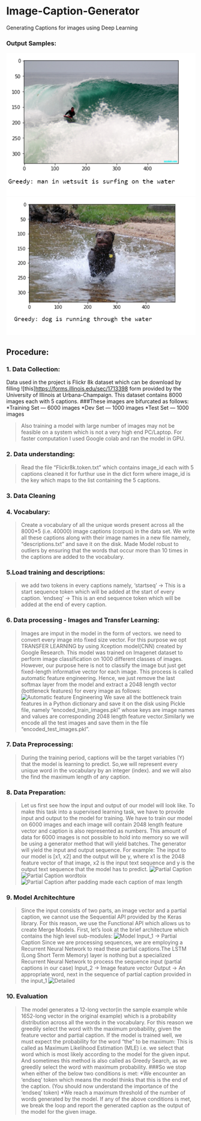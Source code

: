 # Image-Caption-Generator
Generating Captions for images using Deep Learning

### Output Samples:

![alt text](https://github.com/PriyaJ28/Image-Caption-Generator/blob/master/Untitled2.jpg?raw=true)
![alt text](https://github.com/PriyaJ28/Image-Caption-Generator/blob/master/Untitled3.jpg?raw=true)

## Procedure:
### 1. Data Collection:
Data used in the project is Flickr 8k dataset which can be download by filling ![this]https://forms.illinois.edu/sec/1713398 form provided by the University of Illinois at Urbana-Champaign.
This dataset contains 8000 images each with 5 captions.
###These images are bifurcated as follows:
*Training Set — 6000 images
*Dev Set — 1000 images
*Test Set — 1000 images
>Also training a model with large number of images may not be feasible on a system which is not a very high end PC/Laptop. For faster computation I used Google colab and ran the model in GPU.
### 2. Data understanding:
>Read the file “Flickr8k.token.txt” which contains image_id each with 5 captions cleaned it for furthur use in the dict form where image_id is the key which maps to the list containing the 5 captions.
### 3. Data Cleaning
### 4. Vocabulary: 
>Create a vocabulary of all the unique words present across all the 8000*5 (i.e. 40000) image captions (corpus) in the data set.
We write all these captions along with their image names in a new file namely, “descriptions.txt” and save it on the disk.
Made Model robust to outliers by ensuring that the words that occur more than 10 times in the captions are added to the vocabulary.
### 5.Load training and descriptions:
>we add two tokens in every captions namely,
‘startseq’ -> This is a start sequence token which will be added at the start of every caption.
‘endseq’ -> This is an end sequence token which will be added at the end of every caption.
### 6. Data processing  - Images and Transfer Learning:
>Images are imput in the model in the form of vectors. we need to convert every image into fixed size vector. For this purpose we opt TRANSFER LEARNING by using Xception model(CNN) created by Google Research.
This model was trained on Imagenet dataset to perform image classification on 1000 different classes of images. However, our purpose here is not to classify the image but just get fixed-length informative vector for each image. This process is called automatic feature engineering.
Hence, we just remove the last softmax layer from the model and extract a 2048 length vector (bottleneck features) for every image as follows:
![Automatic feature Engineering](https://miro.medium.com/max/2000/1*9VoYufkvd-hBxK3p2NEWmw.png)
We save all the bottleneck train features in a Python dictionary and save it on the disk using Pickle file, namely “encoded_train_images.pkl” whose keys are image names and values are corresponding 2048 length feature vector.Similarly we encode all the test images and save them in the file “encoded_test_images.pkl”.
### 7. Data Preprocessing:
>During the training period, captions will be the target variables (Y) that the model is learning to predict. So,we will represent every unique word in the vocabulary by an integer (index). and we will also the find the maximum length of any caption.
### 8. Data Preparation:
>Let us first see how the input and output of our model will look like. To make this task into a supervised learning task, we have to provide input and output to the model for training. We have to train our model on 6000 images and each image will contain 2048 length feature vector and caption is also represented as numbers. This amount of data for 6000 images is not possible to hold into memory so we will be using a generator method that will yield batches.
>The generator will yield the input and output sequence.
For example:
The input to our model is [x1, x2] and the output will be y, where x1 is the 2048 feature vector of that image, x2 is the input text sequence and y is the output text sequence that the model has to predict.
![Partial Caption](https://miro.medium.com/max/1400/1*ME49hZnlJDtkA4cWtZjKNg.jpeg)
![Partial Caption wordtoix](https://miro.medium.com/max/1032/1*6G1eDpwq11eRY4rhD0yXPg.jpeg)
![Partial Caption after padding made each caption of max length](https://miro.medium.com/max/1032/1*gefPePe1I2-9pryw3axP1A.jpeg)
### 9. Model Architechture
>Since the input consists of two parts, an image vector and a partial caption, we cannot use the Sequential API provided by the Keras library. For this reason, we use the Functional API which allows us to create Merge Models.
First, let’s look at the brief architecture which contains the high level sub-modules:
![Model](https://miro.medium.com/max/2000/1*rfYN2EELhLvp2Van3Jo-Yw.jpeg)
Input_1 -> Partial Caption
Since we are processing sequences, we are employing a Recurrent Neural Network to read these partial captions.The LSTM (Long Short Term Memory) layer is nothing but a specialized Recurrent Neural Network to process the sequence input (partial captions in our case)
Input_2 -> Image feature vector
Output -> An appropriate word, next in the sequence of partial caption provided in the input_1
![Detailed](https://miro.medium.com/max/2000/1*VGzSnYhyhpAAmGkSyOfeig.png)
### 10. Evaluation
>The model generates a 12-long vector(in the sample example while 1652-long vector in the original example) which is a probability distribution across all the words in the vocabulary. For this reason we greedily select the word with the maximum probability, given the feature vector and partial caption.
If the model is trained well, we must expect the probability for the word “the” to be maximum:
This is called as Maximum Likelihood Estimation (MLE) i.e. we select that word which is most likely according to the model for the given input. And sometimes this method is also called as Greedy Search, as we greedily select the word with maximum probability.
###So we stop when either of the below two conditions is met:
*We encounter an ‘endseq’ token which means the model thinks that this is the end of the caption. (You should now understand the importance of the ‘endseq’ token)
*We reach a maximum threshold of the number of words generated by the model.
If any of the above conditions is met, we break the loop and report the generated caption as the output of the model for the given image. 

